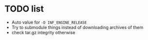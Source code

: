 # TODO list

+ Auto value for `-D INF_ENGINE_RELEASE`
+ Try to submodule things instead of downloading archives of them
+ check tar.gz integrity otherwise
